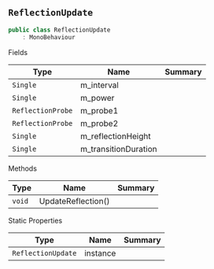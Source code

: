 ## `ReflectionUpdate`

```csharp
public class ReflectionUpdate
    : MonoBehaviour

```

Fields

| Type | Name | Summary | 
| --- | --- | --- | 
| `Single` | m_interval |  | 
| `Single` | m_power |  | 
| `ReflectionProbe` | m_probe1 |  | 
| `ReflectionProbe` | m_probe2 |  | 
| `Single` | m_reflectionHeight |  | 
| `Single` | m_transitionDuration |  | 


Methods

| Type | Name | Summary | 
| --- | --- | --- | 
| `void` | UpdateReflection() |  | 


Static Properties

| Type | Name | Summary | 
| --- | --- | --- | 
| `ReflectionUpdate` | instance |  | 


